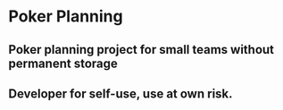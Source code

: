 # Poker Planning 
## Poker planning project for small teams without permanent storage
## Developer for self-use, use at own risk. 